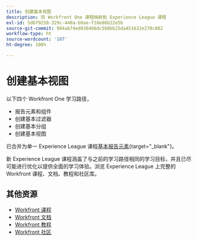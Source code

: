```yaml
---
title: 创建基本视图
description: 将 Workfront One 课程映射到 Experience League 课程
exl-id: 5d6f9258-329c-448a-b0ae-f18e86b22e5b
source-git-commit: 904ab74ed838466dc5b0bb25da451632e270c882
workflow-type: ht
source-wordcount: '107'
ht-degree: 100%

---
```


# 创建基本视图

以下四个 Workfront One 学习路径，

* 报告元素和组件
* 创建基本过滤器
* 创建基本分组
* 创建基本视图

已合并为单一 Experience League 课程[基本报告元素](https://experienceleague.adobe.com/?recommended=Workfront-U-1-2022.1.reporting){target="_blank"}。

新 Experience League 课程涵盖了与之前的学习路径相同的学习目标，并且已尽可能进行优化以提供全面的学习体验。浏览 Experience League 上完整的 Workfront 课程、文档、教程和社区库。

## 其他资源

* [Workfront 课程](https://experienceleague.adobe.com/?lang=en&amp;Solution=Workfront#courses)
* [Workfront 文档](https://experienceleague.adobe.com/docs/workfront.html)
* [Workfront 教程](https://experienceleague.adobe.com/docs/workfront-learn/tutorials-workfront/home.html)
* [Workfront 社区](https://experienceleaguecommunities.adobe.com/t5/workfront/ct-p/workfront)
